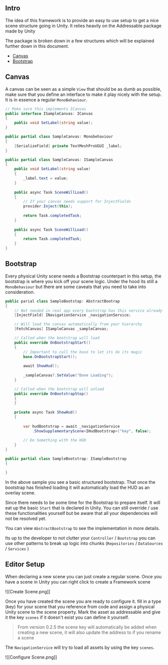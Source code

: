 ## Intro

The idea of this framework is to provide an easy to use setup to get a nice scene structure going in Unity. It relies heavily on the Addressable package made by Unity

The package is broken down in a few structures which will be explained further down in this document.

- [Canvas](#Canvas)
- [Bootstrap](#Bootstrap)
## Canvas

A canvas can be seen as a simple `View` that should be as dumb as possible, make sure that you define an interface to make it play nicely with the setup. It is in essence a regular `MonoBehaviour`.

```csharp
// Make sure this implements ICanvas
public interface ISampleCanvas: ICanvas
{
	public void SetLabel(string value);
}

public partial class SampleCanvas: Monobehaviour 
{
	[SerializeField] private TextMeshProUGUI _label;
}

public partial class SampleCanvas: ISampleCanvas 
{
	public void SetLabel(string value) 
	{
		_label.text = value;
	}
	
	public async Task SceneWillLoad() 
	{
		// If your canvas needs support for InjectFields 
		provider.Inject(this);
		
		return Task.completedTask;
	}
	
	public async Task SceneWillLoad() 
	{
		return Task.completedTask;
	}
}
```

## Bootstrap

Every physical Unity scene needs a Bootstrap counterpart in this setup, the bootstrap is where you kick off your scene logic. Under the hood its still a `MonoBehaviour` but there are some caveats that you need to take into consideration.

```csharp
public parial class SampleBootstap: AbstractBootrap 
{
	// Not needed in real app every bootstrap has this service already defined
	[InjectField] INavigationService _navigationService;

	// Will load the canvas automatically from your hierarchy
	[FetchCanvas] ISampleCanvas _sampleCanvas;

	// Called when the bootstrap will load
	public override OnBootstrapStart() 
	{
		// Important to call the base to let its do its magic
		base.OnBootstrapStart();
		
		await ShowHud();
		
		_sampleCanvas?.SetValue("Done Loading");
	}

	// Called when the bootstrap will unload
	public override OnBootstrapStop() 
	{
	}
	
	private async Task ShowHud()
	{
		
		var hudBootstrap = await _navigationService
			.ShowSupplementaryScene<IHudBootstrap>("key", false);
		
		// Do Something with the HUD
	}
}

public partial class SampleBootstrap: ISampleBootstrap 
{

}
```

In the above sample you see a basic structured bootstrap. That once the bootstrap has finished loading it will automatically load the HUD as an overlay scene. 

Since there needs to be some time for the Bootstrap to prepare itself. It will eat up the basic `Start` that is declared in Unity. You can still override / use these functionalities yourself but be aware that all your dependencies will not be resolved yet.

You can view `AbstractBootstrap` to see the implementation in more details.

Its up to the developer to not clutter your `Controller` / `Bootstrap` you can use other patterns to break up logic into chunks (`Repositories` / `DataSources` / `Services` )

## Editor Setup

When declaring a new scene you can just create a regular scene. Once you have a scene in Unity you can right click to create a Framework scene

![[Create Scene.png]]

Once you have created the scene you are ready to configure it. fill in a type (key) for your scene that you reference from code and assign a physical Unity scene to the scene property. Mark the asset as addressable and give it the key `scenes` if it doesn't exist you can define it yourself.

> From version 0.2.5 the scene key will automatically be added when creating a new scene, it will also update the address to if you rename a scene

The `NavigationService` will try to load all assets by using the key `scenes`.

![[Configure Scene.png]]